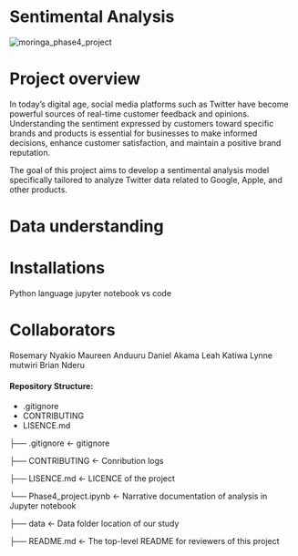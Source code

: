 # Sentimental Analysis
![moringa_phase4_project](https://github.com/Daniel1999Akama/moringa_phase4_project/assets/127243987/44675d35-58cc-411a-baa7-c3422ebfcd75)

# Project overview
In today’s digital age, social media platforms such as Twitter have become powerful sources of real-time customer feedback and opinions. Understanding the sentiment expressed by customers toward specific brands and products is essential for businesses to make informed decisions, enhance customer satisfaction, and maintain a positive brand reputation. 

The goal of this project aims to develop a sentimental analysis model specifically tailored to analyze Twitter data related to Google, Apple, and other products. 

# Data understanding

# Installations
Python language
jupyter notebook
vs code

# Collaborators
Rosemary Nyakio
Maureen Anduuru
Daniel Akama
Leah Katiwa
Lynne mutwiri
Brian Nderu

#### Repository Structure: 
- .gitignore
- CONTRIBUTING
- LISENCE.md



├── .gitignore                                             <- gitignore 

├── CONTRIBUTING                                           <- Conribution logs

├── LISENCE.md                                             <- LICENCE of the project

└── Phase4_project.ipynb                                   <- Narrative documentation of analysis in Jupyter notebook

├── data                                                   <- Data folder location of our study

├── README.md                                              <- The top-level README for reviewers of this project



